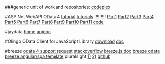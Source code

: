 ###generic unit of work and repositories:
[codeplex](https://genericunitofworkandrepositories.codeplex.com/)

#ASP.Net WebAPI OData 4
[tutorial](http://www.asp.net/web-api/overview/odata-support-in-aspnet-web-api/odata-v4/create-an-odata-v4-endpoint)
[tutorials](https://damienbod.com/) !!!!!!!!!
[Part1](https://damienbod.wordpress.com/2014/06/10/getting-started-with-web-api-and-odata-v4/)
[Part2](https://damienbod.wordpress.com/2014/06/13/web-api-and-odata-v4-queries-functions-and-attribute-routing-part-2/)
[Part3](https://damienbod.com/2014/06/16/web-api-and-odata-v4-crud-and-actions-part-3/)
[Part4](https://damienbod.wordpress.com/2014/06/18/web-api-odata-v4-using-enum-with-functions-and-entities-part-4/)
[Part5](https://damienbod.wordpress.com/2014/06/19/web-api-odata-v4-using-unity-ioc-sqlite-with-ef6-and-odata-model-aliasing-part-5/)
[Part6](https://damienbod.wordpress.com/2014/06/22/web-api-odata-v4-using-contained-models-part-6/)
[Part7](https://damienbod.wordpress.com/2014/07/01/web-api-odata-v4-using-a-singleton-part-7/)
[Part8](https://damienbod.wordpress.com/2014/07/09/web-api-odata-v4-using-an-odata-t4-generated-client-part-8/)
[Part9](https://damienbod.wordpress.com/2014/07/13/web-api-odata-v4-cache-part-9/)
[Part10](https://damienbod.wordpress.com/2014/08/14/web-api-odata-v4-batching-part-10/)
[Part11](https://damienbod.wordpress.com/2014/09/12/web-api-odata-v4-keys-composite-keys-and-functions-part-11/)
[code](https://github.com/damienbod/WebAPIODataV4)

#jaydata
[home](http://jaydata.org/)
[apidoc](http://jaydata.org/api/)

#Olingo OData Client for JavaScript Library
[download](https://olingo.apache.org/doc/javascript/download.html)
[doc](https://olingo.apache.org/doc/javascript/index.html)

#breeze
[odata 4 support request](https://github.com/Breeze/breeze.js/issues/39)
[stackoverflow](http://stackoverflow.com/search?tab=newest&q=breeze)
[breeze.js doc](http://breeze.github.io/doc-js/)
[breeze odata](http://breeze.github.io/doc-net/odata.html)
[breeze angular/spa template](http://www.getbreezenow.com/ng-spa-template)
pluralsight 
[1)](http://app.pluralsight.com/courses/single-page-apps-jumpstart)
[2)](https://www.pluralsight.com/search?q=breeze&categories=all)
[github](https://github.com/johnpapa/Pluralsight-CC-Angular-Breeze-Extra)


